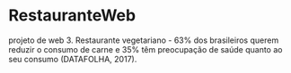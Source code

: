 # RestauranteWeb
projeto de web 3. Restaurante vegetariano  - 63% dos brasileiros querem reduzir o consumo de carne e 35% têm preocupação de saúde quanto ao seu consumo (DATAFOLHA, 2017).
